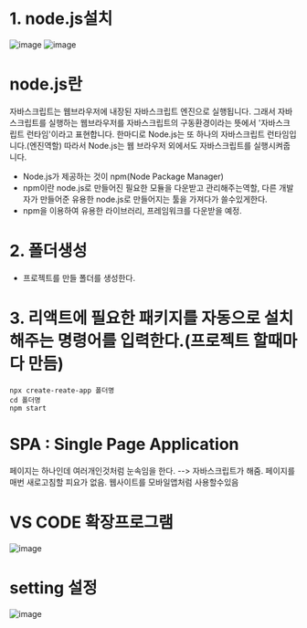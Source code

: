 # 1. node.js설치
![image](https://github.com/1004minjeong/react_basic/assets/129016976/4365b753-00cf-4000-8679-6c52c7f91175)
![image](https://github.com/1004minjeong/react_basic/assets/129016976/dfcb80cd-09c9-4afb-b0c2-01f244c2a4fc)

# node.js란
 자바스크립트는 웹브라우저에 내장된 자바스크립트 엔진으로 실행됩니다. 그래서 자바스크립트를 실행하는 웹브라우저를 자바스크립트의 구동환경이라는 뜻에서 '자바스크립트 런타임'이라고 표현합니다.
 한마디로 Node.js는 또 하나의 자바스크립트 런타임입니다.(엔진역할) 따라서 Node.js는 웹 브라우저 외에서도 자바스크립트를 실행시켜줍니다.
 
 * Node.js가 제공하는 것이 npm(Node Package Manager)
 * npm이란 node.js로 만들어진 필요한 모듈을 다운받고 관리해주는역할, 다른 개발자가 만들어준 유용한 node.js로 만들어지는 툴을 가져다가 쓸수있게한다.
 * npm을 이용하여 유용한 라이브러리, 프레임워크를 다운받을 예정.
 

# 2. 폴더생성
 * 프로젝트를 만들 폴더를 생성한다.

# 3. 리액트에 필요한 패키지를 자동으로 설치해주는 명령어를 입력한다.(프로젝트 할때마다 만듬)
    npx create-reate-app 폴더명
    cd 폴더명 
    npm start
    
# SPA : Single Page Application
 페이지는 하나인데 여러개인것처럼 눈속임을 한다. --> 자바스크립트가 해줌. 페이지를 매번 새로고침할 피요가 없음. 웹사이트를 모바일앱처럼 사용할수있음
 
# VS CODE 확장프로그램
 ![image](https://github.com/1004minjeong/react_basic/assets/129016976/8b9d1419-f521-4912-97a4-f5207629d845)
# setting 설정
![image](https://github.com/1004minjeong/react_basic/assets/129016976/97b595de-1996-432b-928d-ffeb895c01b1)


